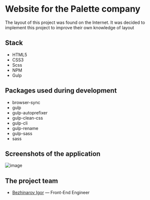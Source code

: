 # Website for the Palette company
The layout of this project was found on the Internet. It was decided to implement this project to improve their own knowledge of layout

## Stack
- HTML5
- CSS3
- Scss
- NPM
- Gulp

## Packages used during development
- browser-sync
- gulp
- gulp-autoprefixer
- gulp-clean-css
- gulp-cli
- gulp-rename
- gulp-sass
- sass

## Screenshots of the application
![image](https://github.com/theibd56/paletteSite/assets/84173880/62c91219-c324-4217-8ba3-ce5fe4ffc738)


## The project team
- [Bezhinarov Igor](https://t.me/theibd56) — Front-End Engineer
